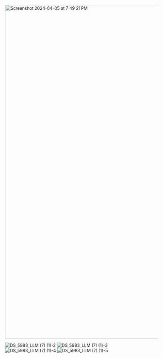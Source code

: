 

<img width="1100" alt="Screenshot 2024-04-05 at 7 49 21 PM" src="https://github.com/DhruvMiyani/Dialogue-Summarization-Hugging-Face-Transformers/assets/54111873/6a22190b-a2f3-4205-83e5-1af8245fb8fb">

![DS_5983_LLM (7) (1)-2](https://github.com/DhruvMiyani/Dialogue-Summarization-Hugging-Face-Transformers/assets/54111873/0a514167-198e-4fb3-89ef-013182048276)
![DS_5983_LLM (7) (1)-3](https://github.com/DhruvMiyani/Dialogue-Summarization-Hugging-Face-Transformers/assets/54111873/1aafa635-8015-4336-b942-fd211d152843)
![DS_5983_LLM (7) (1)-4](https://github.com/DhruvMiyani/Dialogue-Summarization-Hugging-Face-Transformers/assets/54111873/7a77c731-2e0e-437b-a66e-260b77535e2e)
![DS_5983_LLM (7) (1)-5](https://github.com/DhruvMiyani/Dialogue-Summarization-Hugging-Face-Transformers/assets/54111873/784eff2b-47e2-4958-b3d5-c80937312718)
